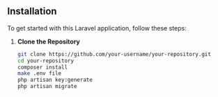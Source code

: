 
## Installation

To get started with this Laravel application, follow these steps:

1. **Clone the Repository**

   ```bash
   git clone https://github.com/your-username/your-repository.git
   cd your-repository
   composer install
   make .env file
   php artisan key:generate
   php artisan migrate

